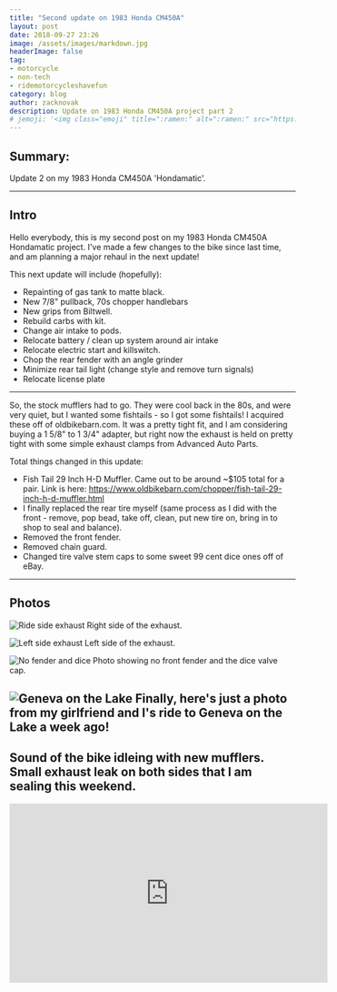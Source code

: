```yaml
---
title: "Second update on 1983 Honda CM450A"
layout: post
date: 2018-09-27 23:26
image: /assets/images/markdown.jpg
headerImage: false
tag:
- motorcycle
- non-tech
- ridemotorcycleshavefun
category: blog
author: zacknovak
description: Update on 1983 Honda CM450A project part 2
# jemoji: '<img class="emoji" title=":ramen:" alt=":ramen:" src="https://assets.github.com/images/icons/emoji/unicode/1f35c.png" height="20" width="20" align="absmiddle">'
---
```


## Summary:

Update 2 on my 1983 Honda CM450A 'Hondamatic'.

---

## Intro

Hello everybody,
this is my second post on my 1983 Honda CM450A Hondamatic project. I've made a few changes to the bike since last time, and am planning a major rehaul in the next update!

This next update will include (hopefully):

- Repainting of gas tank to matte black.
- New 7/8" pullback, 70s chopper handlebars
- New grips from Biltwell.
- Rebuild carbs with kit.
- Change air intake to pods.
- Relocate battery / clean up system around air intake
- Relocate electric start and killswitch.
- Chop the rear fender with an angle grinder
- Minimize rear tail light (change style and remove turn signals)
- Relocate license plate

---

So, the stock mufflers had to go. They were cool back in the 80s, and were very quiet, but I wanted some fishtails - so I got some fishtails! I acquired these off of oldbikebarn.com. It was a pretty tight fit, and I am considering buying a 1 5/8" to 1 3/4" adapter, but right now the exhaust is held on pretty tight with some simple exhaust clamps from Advanced Auto Parts.

Total things changed in this update:

- Fish Tail 29 Inch H-D Muffler. Came out to be around ~$105 total for a pair. Link is here: https://www.oldbikebarn.com/chopper/fish-tail-29-inch-h-d-muffler.html
- I finally replaced the rear tire myself (same process as I did with the front - remove, pop bead, take off, clean, put new tire on, bring in to shop to seal and balance).
- Removed the front fender.
- Removed chain guard.
- Changed tire valve stem caps to some sweet 99 cent dice ones off of eBay.

---

## Photos

![Ride side exhaust](https://github.com/Novak478/novak478.github.io/blob/master/assets/images/2018-09-25_17-frontWheel.jpeg?raw=true)
Right side of the exhaust.



![Left side exhaust](https://github.com/Novak478/novak478.github.io/blob/master/assets/images/2018-09-25_17-leftSideExhaust.jpeg?raw=true)
Left side of the exhaust.


![No fender and dice](https://github.com/Novak478/novak478.github.io/blob/master/assets/images/2018-09-25_17-rightSideExhaust.jpeg?raw=true)
Photo showing no front fender and the dice valve cap.

![Geneva on the Lake](https://github.com/Novak478/novak478.github.io/blob/master/assets/images/GenevaOnTheLakeRideWithPaige.png?raw=true)
Finally, here's just a photo from my girlfriend and I's ride to Geneva on the Lake a week ago!
---

## Sound of the bike idleing with new mufflers. Small exhaust leak on both sides that I am sealing this weekend.

<iframe width="560" height="315" src="https://www.youtube.com/embed/4UaRdGS2Epw" frameborder="0" allow="autoplay; encrypted-media" allowfullscreen></iframe>

[1]: http://daringfireball.net/projects/markdown/
[2]: http://www.fileformat.info/info/unicode/char/2163/index.htm
[3]: http://www.markitdown.net/
[4]: http://daringfireball.net/projects/markdown/basics
[5]: http://daringfireball.net/projects/markdown/syntax
[6]: http://kune.fr/wp-content/uploads/2013/10/ghost-blog.jpg
